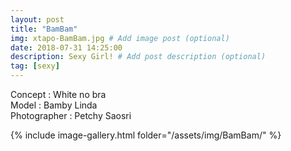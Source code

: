 ```yaml
---
layout: post
title: "BamBam"
img: xtapo-BamBam.jpg # Add image post (optional)
date: 2018-07-31 14:25:00
description: Sexy Girl! # Add post description (optional)
tag: [sexy]
---
```

Concept : White no bra  
Model : Bamby Linda  
Photographer : Petchy Saosri              

{% include image-gallery.html folder="/assets/img/BamBam/" %}
